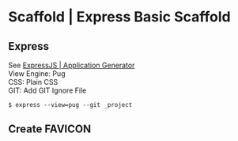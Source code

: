 



# Scaffold | Express Basic Scaffold

## Express
See [ExpressJS | Application Generator](https://expressjs.com/en/starter/generator.html)  
View Engine: Pug  
CSS: Plain CSS  
GIT: Add GIT Ignore File
```
$ express --view=pug --git _project
```

## Create FAVICON
